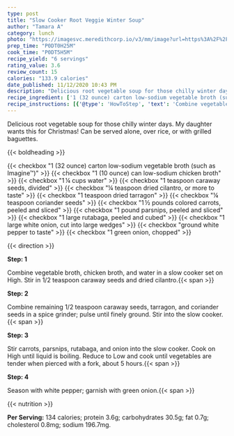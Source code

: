 ```yaml
---
type: post
title: "Slow Cooker Root Veggie Winter Soup"
author: "Tamara A"
category: lunch
photo: "https://imagesvc.meredithcorp.io/v3/mm/image?url=https%3A%2F%2Fimages.media-allrecipes.com%2Fuserphotos%2F7557285.jpg"
prep_time: "P0DT0H25M"
cook_time: "P0DT5H5M"
recipe_yield: "6 servings"
rating_value: 3.6
review_count: 15
calories: "133.9 calories"
date_published: 11/12/2020 10:43 PM
description: "Delicious root vegetable soup for those chilly winter days. My daughter wants this for Christmas! Can be served alone, over rice, or with grilled baguettes."
recipe_ingredient: ['1 (32 ounce) carton low-sodium vegetable broth (such as Imagine™)', '1 (10 ounce) can low-sodium chicken broth', '1\u2009¼ cups water', '1 teaspoon caraway seeds, divided', '¼ teaspoon dried cilantro, or more to taste', '1 teaspoon dried tarragon', '¼ teaspoon coriander seeds', '1\u2009½ pounds colored carrots, peeled and sliced', '1 pound parsnips, peeled and sliced', '1 large rutabaga, peeled and cubed', '1 large white onion, cut into large wedges', 'ground white pepper to taste', '1 green onion, chopped']
recipe_instructions: [{'@type': 'HowToStep', 'text': 'Combine vegetable broth, chicken broth, and water in a slow cooker set on High. Stir in 1/2 teaspoon caraway seeds and dried cilantro.\n'}, {'@type': 'HowToStep', 'text': 'Combine remaining 1/2 teaspoon caraway seeds, tarragon, and coriander seeds in a spice grinder; pulse until finely ground. Stir into the slow cooker.\n'}, {'@type': 'HowToStep', 'text': 'Stir carrots, parsnips, rutabaga, and onion into the slow cooker. Cook on High until liquid is boiling. Reduce to Low and cook until vegetables are tender when pierced with a fork, about 5 hours.\n'}, {'@type': 'HowToStep', 'text': 'Season with white pepper; garnish with green onion.\n'}]
---
```


Delicious root vegetable soup for those chilly winter days. My daughter wants this for Christmas! Can be served alone, over rice, or with grilled baguettes. 

{{< boldheading >}}

{{< checkbox "1 (32 ounce) carton low-sodium vegetable broth (such as Imagine™)" >}}
{{< checkbox "1 (10 ounce) can low-sodium chicken broth" >}}
{{< checkbox "1 ¼ cups water" >}}
{{< checkbox "1 teaspoon caraway seeds, divided" >}}
{{< checkbox "¼ teaspoon dried cilantro, or more to taste" >}}
{{< checkbox "1 teaspoon dried tarragon" >}}
{{< checkbox "¼ teaspoon coriander seeds" >}}
{{< checkbox "1 ½ pounds colored carrots, peeled and sliced" >}}
{{< checkbox "1 pound parsnips, peeled and sliced" >}}
{{< checkbox "1 large rutabaga, peeled and cubed" >}}
{{< checkbox "1 large white onion, cut into large wedges" >}}
{{< checkbox "ground white pepper to taste" >}}
{{< checkbox "1  green onion, chopped" >}}


{{< direction >}}

**Step: 1**

Combine vegetable broth, chicken broth, and water in a slow cooker set on High. Stir in 1/2 teaspoon caraway seeds and dried cilantro.{{< span >}}

**Step: 2**

Combine remaining 1/2 teaspoon caraway seeds, tarragon, and coriander seeds in a spice grinder; pulse until finely ground. Stir into the slow cooker.{{< span >}}

**Step: 3**

Stir carrots, parsnips, rutabaga, and onion into the slow cooker. Cook on High until liquid is boiling. Reduce to Low and cook until vegetables are tender when pierced with a fork, about 5 hours.{{< span >}}

**Step: 4**

Season with white pepper; garnish with green onion.{{< span >}}

{{< nutrition >}}

**Per Serving:** 134 calories; protein 3.6g; carbohydrates 30.5g; fat 0.7g; cholesterol 0.8mg; sodium 196.7mg.